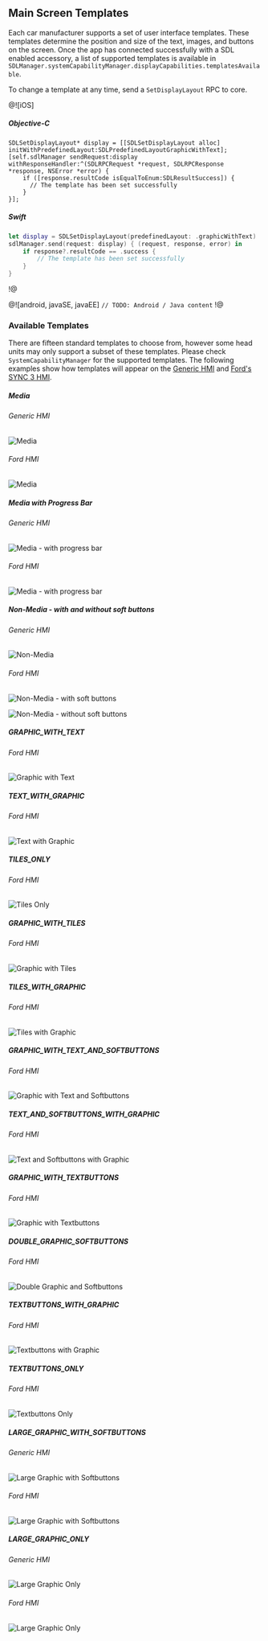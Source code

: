 ## Main Screen Templates
Each car manufacturer supports a set of user interface templates. These templates determine the position and size of the text, images, and buttons on the screen. Once the app has connected successfully with a SDL enabled accessory, a list of supported templates is available in `SDLManager.systemCapabilityManager.displayCapabilities.templatesAvailable`.

To change a template at any time, send a `SetDisplayLayout` RPC to core.

@![iOS]
##### Objective-C
```objc
SDLSetDisplayLayout* display = [[SDLSetDisplayLayout alloc] initWithPredefinedLayout:SDLPredefinedLayoutGraphicWithText];
[self.sdlManager sendRequest:display withResponseHandler:^(SDLRPCRequest *request, SDLRPCResponse *response, NSError *error) {
    if ([response.resultCode isEqualToEnum:SDLResultSuccess]) {
      // The template has been set successfully
    }
}];
```

##### Swift
```swift
let display = SDLSetDisplayLayout(predefinedLayout: .graphicWithText)
sdlManager.send(request: display) { (request, response, error) in
    if response?.resultCode == .success {
        // The template has been set successfully
    }
}
```
!@

@![android, javaSE, javaEE]
`// TODO: Android / Java content`
!@

### Available Templates
There are fifteen standard templates to choose from, however some head units may only support a subset of these templates. Please check `SystemCapabilityManager` for the supported templates. The following examples show how templates will appear on the [Generic HMI](https://github.com/smartdevicelink/generic_hmi) and [Ford's SYNC 3 HMI](https://developer.ford.com). 

##### Media
###### Generic HMI
![Media](assets/GenericHMI/Generic_Default_Media.png)

###### Ford HMI
![Media](assets/SYNC3HMI/SYNC3_Default_Media.jpg)

##### Media with Progress Bar
###### Generic HMI
![Media - with progress bar](assets/GenericHMI/Generic_Default_Media.png)

###### Ford HMI
![Media - with progress bar](assets/SYNC3HMI/SYNC3_media.jpg)

##### Non-Media - with and without soft buttons
###### Generic HMI
![Non-Media](assets/generic_NonMedia.png)

###### Ford HMI
![Non-Media - with soft buttons](assets/ford_NonMediaWithSoftButtons.png)

![Non-Media - without soft buttons](assets/ford_NonMediaWithoutSoftButtons.png)

##### GRAPHIC_WITH_TEXT
###### Ford HMI
![Graphic with Text](assets/ford_GraphicWithText.png)

##### TEXT_WITH_GRAPHIC
###### Ford HMI
![Text with Graphic](assets/ford_TextWithGraphic.png)

##### TILES_ONLY
###### Ford HMI
![Tiles Only](assets/ford_TilesOnly.png)

##### GRAPHIC_WITH_TILES
###### Ford HMI
![Graphic with Tiles](assets/ford_GraphicWithTiles.png)

##### TILES_WITH_GRAPHIC
###### Ford HMI
![Tiles with Graphic](assets/ford_TilesWithGraphic.png)

##### GRAPHIC_WITH_TEXT_AND_SOFTBUTTONS
###### Ford HMI
![Graphic with Text and Softbuttons](assets/ford_GraphicWithTextAndSoftButtons.png)

##### TEXT_AND_SOFTBUTTONS_WITH_GRAPHIC
###### Ford HMI
![Text and Softbuttons with Graphic](assets/ford_TextAndSoftButtonsWithGraphic.png)

##### GRAPHIC_WITH_TEXTBUTTONS
###### Ford HMI
![Graphic with Textbuttons](assets/ford_GraphicWithTextButtons.png)

##### DOUBLE_GRAPHIC_SOFTBUTTONS
###### Ford HMI
![Double Graphic and Softbuttons](assets/ford_DoubleGraphicSoftButtons.png)

##### TEXTBUTTONS_WITH_GRAPHIC
###### Ford HMI
![Textbuttons with Graphic](assets/ford_TextButtonsWithGraphic.png)

##### TEXTBUTTONS_ONLY
###### Ford HMI
![Textbuttons Only](assets/ford_TextButtonsOnly.png)

##### LARGE_GRAPHIC_WITH_SOFTBUTTONS
###### Generic HMI
![Large Graphic with Softbuttons](assets/generic_LargeGraphicWithSoftButtons.png)

###### Ford HMI
![Large Graphic with Softbuttons](assets/ford_LargeGraphicWithSoftButtons.png)

##### LARGE_GRAPHIC_ONLY
###### Generic HMI
![Large Graphic Only](assets/generic_LargeGraphicOnly.png)

###### Ford HMI
![Large Graphic Only](assets/ford_LargeGraphicOnly.png)
